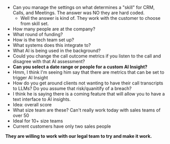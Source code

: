 * Can you manage the settings on what determines a "skill" for CRM, Calls, and Meetings. The answer was NO they are hard coded. 
	* Well the answer is kind of. They work with the customer to choose from skill set.
* How many people are at the company?
* What round of funding?
* How is the tech team set up?
* What systems does this integrate to?
* What AI is being used in the background?
* Could you change the call outcome metrics if you listen to the call and disagree with that AI assessment?
* **Can you select a date range or people for a custom AI Insight?**
* Hmm, I think I'm seeing him say that there are metrics that can be set to trigger AI Insight
* How do you get around clients not wanting to have their call transcripts to LLMs? Do you assume that risk/quanitify of a breach?
* I think he is saying there is a coming feature that will allow you to have a text interface to AI insights. 
* Idea: overall score
* What size team are these? Can't really work today with sales teams of over 50
* Ideal for 10+ size teams
* Current customers have only two sales people

**They are willing to work with our legal team to try and make it work.**
